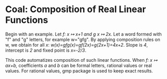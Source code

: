 # Coal: Composition of Real Linear Functions

Begin with an example. Let *f: x ↦ x+1 *and g* x ↦ 2x.*
Let a word formed with "f" and "g" letters, for example w="gfg".
By applying composition rules on w, we obtain for all *x*: 
*w(x)=gfg(x)=gf(2x)=g(2x+1)=4x+2*.
Slope is *4*, intercept is *2* and fixed point is *x=-2/3*.

This code automatizes composition of such linear functions.
When *f: x ↦ ax+b,* coefficients *a* and *b* can be formal letters, rational values or real values.
For rational values, gmp package is used to keep exact results.


